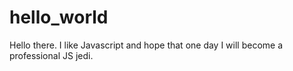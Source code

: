 # hello_world
Hello there. I like Javascript and hope that one day I will become a professional JS jedi. 
